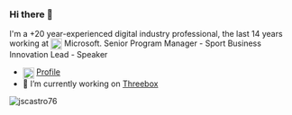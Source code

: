 ### Hi there 👋

I'm a +20 year-experienced digital industry professional, the last 14 years working at <img align="center" height="20" src="https://media-exp1.licdn.com/dms/image/C4D0BAQEko6uLz7XylA/company-logo_100_100/0?e=1614211200&v=beta&t=BEuh2CCCWN6Dsg_dmThUMtYaLRwElYupbU46qd7VqLQ" alt="Microsoft" /> Microsoft.
Senior Program Manager - Sport Business Innovation Lead - Speaker

- <img align="center" height="20" src="https://media-exp1.licdn.com/dms/image/C4D0BAQGyOWvr4W0Pow/company-logo_200_200/0?e=1614211200&v=beta&t=0l4wAzyAzdAG-QziWNGUKlbTejELd_bbJFxKFo-XICs" alt="Microsoft" /> [Profile](https://www.linkedin.com/in/jscastro/)
- 🔭 I’m currently working on [Threebox](https://github.com/jscastro76/threebox)
<img align="center" src="https://github-readme-stats.vercel.app/api?username=jscastro76&show_icons=true&hide_border=true&custom_title=Jscastro76%27s%20Stats" alt="jscastro76" />

<!--
**jscastro76/jscastro76** is a ✨ _special_ ✨ repository because its `README.md` (this file) appears on your GitHub profile.

Here are some ideas to get you started:

- 🔭 I’m currently working on ...
- 🌱 I’m currently learning ...
- 👯 I’m looking to collaborate on ...
- 🤔 I’m looking for help with ...
- 💬 Ask me about ...
- 📫 How to reach me: ...
- 😄 Pronouns: ...
- ⚡ Fun fact: ...
-->
